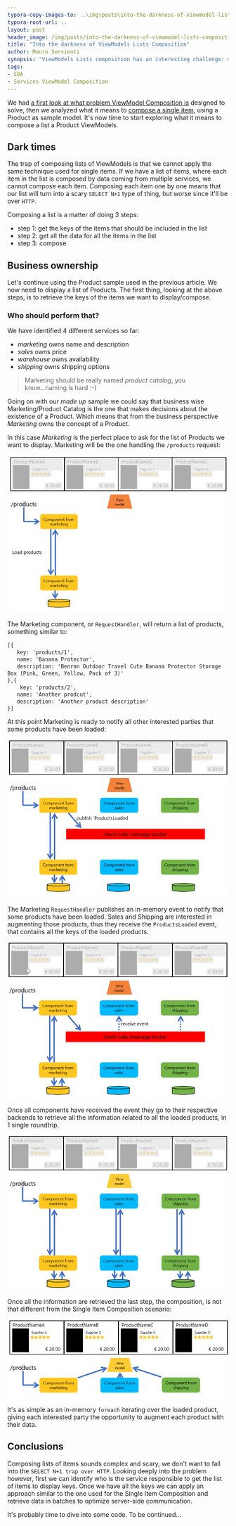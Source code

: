 ```yaml
---
typora-copy-images-to: ..\img\posts\into-the-darkness-of-viewmodel-lists-composition
typora-root-url: ..
layout: post
header_image: /img/posts/into-the-darkness-of-viewmodel-lists-composition/header.jpg
title: "Into the darkness of ViewModels Lists Composition"
author: Mauro Servienti
synopsis: "ViewModels Lists composition has an interesting challenge: must be designed in such a way that it doesn't flood servers with tons of requests. Number of requests cannot exceed the number of services involved in the composition process, no matter how many items are composed. There is a light at the end of the tunnel (cit.)"
tags:
- SOA
- Services ViewModel Composition
---
```


We had [a first look at what problem ViewModel Composition is](https://milestone.topics.it/2019/02/06/what-is-services-viewmodel-composition-again.html) designed to solve, then we analyzed what it means to [compose a single item](https://milestone.topics.it/2019/02/20/viewmodel-composition-maze.html), using a Product as sample model. It's now time to start exploring what it means to compose a list a Product ViewModels.

## Dark times

The trap of composing lists of ViewModels is that we cannot apply the same technique used for single items. If we have a list of items, where each item in the list is composed by data coming from multiple services, we cannot compose each item. Composing each item one by one means that our list will turn into a scary `SELECT N+1` type of thing, but worse since it'll be over `HTTP`.

Composing a list is a matter of doing 3 steps:

- step 1: get the keys of the items that should be included in the list
- step 2: get all the data for all the items in the list
- step 3: compose

## Business ownership

Let's continue using the Product sample used in the previous article. We now need to display a list of Products. The first thing, looking at the above steps, is to retrieve the keys of the items we want to display/compose.

### Who should perform that?

We have identified 4 different services so far:

- *marketing* owns name and description
- *sales* owns price
- *warehouse* owns availability
- *shipping* owns shipping options

> Marketing should be really named *product catalog*, you know...naming is hard :-)

Going on with our *made up* sample we could say that business wise Marketing/Product Catalog is the one that makes decisions about the existence of a Product. Which means that from the business perspective *Marketing* owns the concept of a Product.

In this case *Marketing* is the perfect place to ask for the list of Products we want to display. Marketing will be the one handling the `/products` request:

![1551362496722](/img/posts/into-the-darkness-of-viewmodel-lists-composition/1551362496722.png)

The Marketing component, or `RequestHandler`, will return a list of products, something similar to:

```
[{
   key: 'products/1',
   name: 'Banana Protector',
   description: 'Benran Outdoor Travel Cute Banana Protector Storage Box (Pink, Green, Yellow, Pack of 3)'
},{
    key: 'products/2',
   name: 'Another prodcut',
   description: 'Another product description'
}]
```

At this point Marketing is ready to notify all other interested parties that some products have been loaded:

![1551362507668](/img/posts/into-the-darkness-of-viewmodel-lists-composition/1551362507668.png)

The Marketing `RequestHandler` publishes an in-memory event to notify that some products have been loaded. Sales and Shipping are interested in augmenting those products, thus they receive the `ProductsLoaded` event, that contains all the keys of the loaded products.

![1551362519284](/img/posts/into-the-darkness-of-viewmodel-lists-composition/1551362519284.png)

Once all components have received the event they go to their respective backends to retrieve all the information related to all the loaded products, in 1 single roundtrip. 

![1551362531125](/img/posts/into-the-darkness-of-viewmodel-lists-composition/1551362531125.png)

Once all the information are retrieved the last step, the composition, is not that different from the Single Item Composition scenario:

![1551362461054](/img/posts/into-the-darkness-of-viewmodel-lists-composition/1551362461054.png)

It's as simple as an in-memory `foreach` iterating over the loaded product, giving each interested party the opportunity to augment each product with their data.

## Conclusions

Composing lists of items sounds complex and scary, we don't want to fall into the `SELECT N+1 trap over HTTP`. Looking deeply into the problem however, first we can identify who is the service responsible to get the list of items to display keys. Once we have all the keys we can apply an approach similar to the one used for the Single Item Composition and retrieve data in batches to optimize server-side communication.

It's probably time to dive into some code. To be continued...